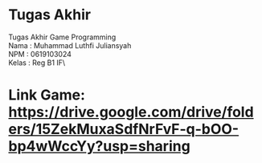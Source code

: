 # Tugas Akhir

Tugas Akhir Game Programming\
Nama : Muhammad Luthfi Juliansyah\
NPM : 0619103024\
Kelas : Reg B1 IF\

# Link Game: https://drive.google.com/drive/folders/15ZekMuxaSdfNrFvF-q-bOO-bp4wWccYy?usp=sharing